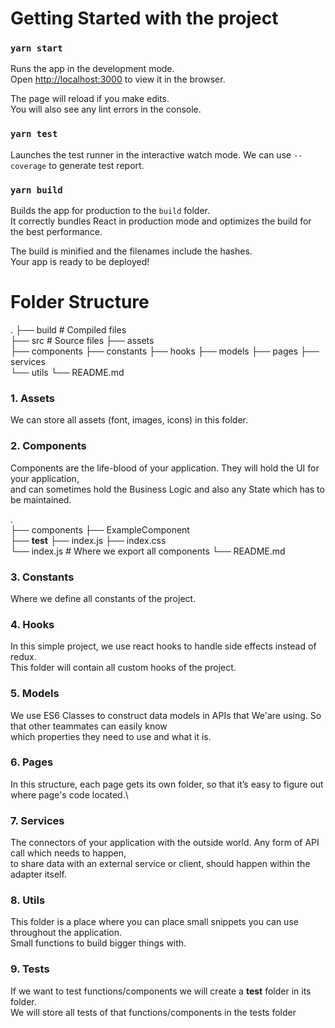 # Getting Started with the project

### `yarn start`

Runs the app in the development mode.\
Open [http://localhost:3000](http://localhost:3000) to view it in the browser.

The page will reload if you make edits.\
You will also see any lint errors in the console.

### `yarn test`

Launches the test runner in the interactive watch mode. We can use `--coverage` to generate test report.

### `yarn build`

Builds the app for production to the `build` folder.\
It correctly bundles React in production mode and optimizes the build for the best performance.

The build is minified and the filenames include the hashes.\
Your app is ready to be deployed!

Folder Structure
============================
  .
    ├── build                   # Compiled files    
    ├── src                     # Source files
        ├── assets              
        ├── components
        ├── constants
        ├── hooks
        ├── models
        ├── pages
        ├── services        
        └── utils
    └── README.md

### 1. Assets

We can store all assets (font, images, icons) in this folder.

### 2. Components

Components are the life-blood of your application. They will hold the UI for your application, \
and can sometimes hold the Business Logic and also any State which has to be maintained.

  .        
    ├── components
        ├── ExampleComponent              
            ├── __test__
            ├── index.js
            ├── index.css                
        └── index.js                # Where we export all components
    └── README.md

### 3. Constants

Where we define all constants of the project.

### 4. Hooks

In this simple project, we use react hooks to handle side effects instead of redux. \
This folder will contain all custom hooks of the project.

### 5. Models

We use ES6 Classes to construct data models in APIs that We'are using. So that other teammates can easily know \
which properties they need to use and what it is.

### 6. Pages

In this structure, each page gets its own folder, so that it’s easy to figure out where page's code located.\

### 7. Services

The connectors of your application with the outside world. Any form of API call which needs to happen, \
to share data with an external service or client, should happen within the adapter itself.

### 8. Utils

This folder is a place where you can place small snippets you can use throughout the application. \
Small functions to build bigger things with.

### 9. Tests

If we want to test functions/components we will create a __test__ folder in its folder. \
We will store all tests of that functions/components in the tests folder